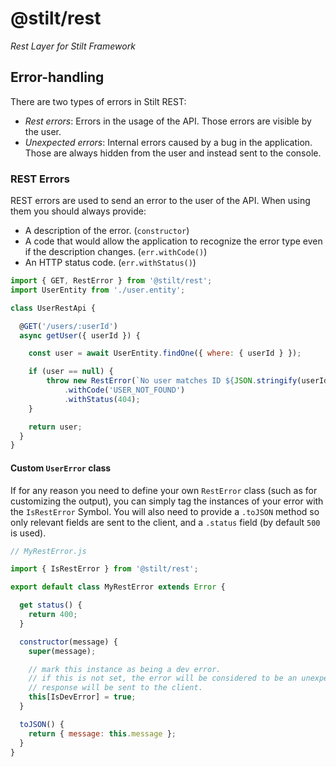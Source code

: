 # @stilt/rest

*Rest Layer for Stilt Framework*

## Error-handling

There are two types of errors in Stilt REST:
- *Rest errors*: Errors in the usage of the API. Those errors are visible by the user.
- *Unexpected errors*: Internal errors caused by a bug in the application. Those are always hidden from the user and instead sent to the console.

### REST Errors

REST errors are used to send an error to the user of the API. When using them you should always provide:
- A description of the error. (`constructor`)
- A code that would allow the application to recognize the error type even if the description changes. (`err.withCode()`)
- An HTTP status code. (`err.withStatus()`)

```javascript
import { GET, RestError } from '@stilt/rest';
import UserEntity from './user.entity';

class UserRestApi {

  @GET('/users/:userId')
  async getUser({ userId }) {

    const user = await UserEntity.findOne({ where: { userId } });

    if (user == null) {
        throw new RestError(`No user matches ID ${JSON.stringify(userId)}`)
            .withCode('USER_NOT_FOUND')
            .withStatus(404);
    }

    return user;
  }
}
```

#### Custom `UserError` class

If for any reason you need to define your own `RestError` class (such as for customizing the output), you can simply tag the instances of your error with the `IsRestError` Symbol.
You will also need to provide a `.toJSON` method so only relevant fields are sent to the client, and a `.status` field (by default `500` is used).

```javascript
// MyRestError.js

import { IsRestError } from '@stilt/rest';

export default class MyRestError extends Error {

  get status() {
    return 400;
  }

  constructor(message) {
    super(message);

    // mark this instance as being a dev error.
    // if this is not set, the error will be considered to be an unexpected error and an "internal error"
    // response will be sent to the client.
    this[IsDevError] = true;
  }

  toJSON() {
    return { message: this.message };
  }
}
```
